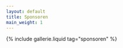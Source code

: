 ```yaml
---
layout: default
title: Sponsoren
main_weight: 1
---
```


{% include gallerie.liquid tag="sponsoren" %}

